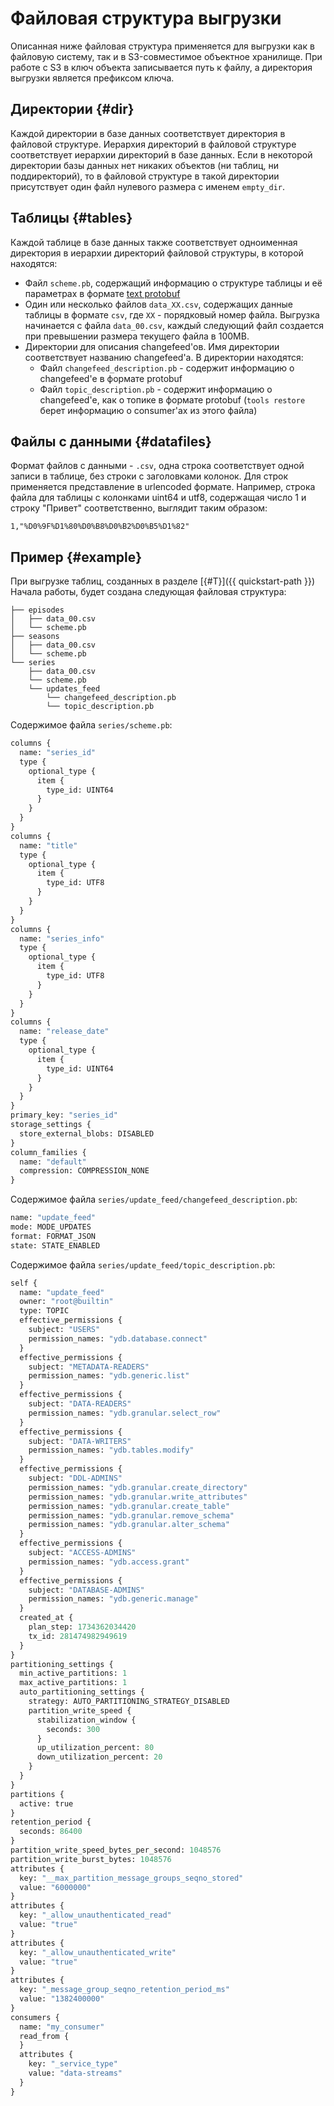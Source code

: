 # Файловая структура выгрузки

Описанная ниже файловая структура применяется для выгрузки как в файловую систему, так и в S3-совместимое объектное хранилище. При работе с S3 в ключ объекта записывается путь к файлу, а директория выгрузки является префиксом ключа.

## Директории {#dir}

Каждой директории в базе данных соответствует директория в файловой структуре. Иерархия директорий в файловой структуре соответствует иерархии директорий в базе данных. Если в некоторой директории базы данных нет никаких объектов (ни таблиц, ни поддиректорий), то в файловой структуре в такой директории присутствует один файл нулевого размера с именем `empty_dir`.

## Таблицы {#tables}

Каждой таблице в базе данных также соответствует одноименная директория в иерархии директорий файловой структуры, в которой находятся:

- Файл `scheme.pb`, содержащий информацию о структуре таблицы и её параметрах в формате [text protobuf](https://developers.google.com/protocol-buffers/docs/reference/cpp/google.protobuf.text_format)
- Один или несколько файлов `data_XX.csv`, содержащих данные таблицы в формате `csv`, где `XX` - порядковый номер файла. Выгрузка начинается с файла `data_00.csv`, каждый следующий файл создается при превышении размера текущего файла в 100MB.
- Директории для описания changefeed'ов. Имя директории соответствует названию changefeed'а. В директории находятся:
  - Файл `changefeed_description.pb` - содержит информацию о changefeed'е в формате protobuf
  - Файл `topic_description.pb` - содержит информацию о changefeed'е, как о топике в формате protobuf (`tools restore` берет информацию о consumer'ах из этого файла)

## Файлы с данными {#datafiles}

Формат файлов с данными - `.csv`, одна строка соответствует одной записи в таблице, без строки с заголовками колонок. Для строк применяется  представление в urlencoded формате. Например, строка файла для таблицы с колонками uint64 и utf8, содержащая число 1 и строку "Привет" соответственно, выглядит таким образом:

```text
1,"%D0%9F%D1%80%D0%B8%D0%B2%D0%B5%D1%82"
```

## Пример {#example}

При выгрузке таблиц, созданных в разделе [{#T}]({{ quickstart-path }}) Начала работы, будет создана следующая файловая структура:

```text
├── episodes
│   ├── data_00.csv
│   └── scheme.pb
├── seasons
│   ├── data_00.csv
│   └── scheme.pb
└── series
    ├── data_00.csv
    └── scheme.pb
    └── updates_feed
        └── changefeed_description.pb
        └── topic_description.pb
```

Содержимое файла `series/scheme.pb`:

```proto
columns {
  name: "series_id"
  type {
    optional_type {
      item {
        type_id: UINT64
      }
    }
  }
}
columns {
  name: "title"
  type {
    optional_type {
      item {
        type_id: UTF8
      }
    }
  }
}
columns {
  name: "series_info"
  type {
    optional_type {
      item {
        type_id: UTF8
      }
    }
  }
}
columns {
  name: "release_date"
  type {
    optional_type {
      item {
        type_id: UINT64
      }
    }
  }
}
primary_key: "series_id"
storage_settings {
  store_external_blobs: DISABLED
}
column_families {
  name: "default"
  compression: COMPRESSION_NONE
}
```

Содержимое файла `series/update_feed/changefeed_description.pb`:

```proto
name: "update_feed"
mode: MODE_UPDATES
format: FORMAT_JSON
state: STATE_ENABLED
```

Содержимое файла `series/update_feed/topic_description.pb`:

```proto
self {
  name: "update_feed"
  owner: "root@builtin"
  type: TOPIC
  effective_permissions {
    subject: "USERS"
    permission_names: "ydb.database.connect"
  }
  effective_permissions {
    subject: "METADATA-READERS"
    permission_names: "ydb.generic.list"
  }
  effective_permissions {
    subject: "DATA-READERS"
    permission_names: "ydb.granular.select_row"
  }
  effective_permissions {
    subject: "DATA-WRITERS"
    permission_names: "ydb.tables.modify"
  }
  effective_permissions {
    subject: "DDL-ADMINS"
    permission_names: "ydb.granular.create_directory"
    permission_names: "ydb.granular.write_attributes"
    permission_names: "ydb.granular.create_table"
    permission_names: "ydb.granular.remove_schema"
    permission_names: "ydb.granular.alter_schema"
  }
  effective_permissions {
    subject: "ACCESS-ADMINS"
    permission_names: "ydb.access.grant"
  }
  effective_permissions {
    subject: "DATABASE-ADMINS"
    permission_names: "ydb.generic.manage"
  }
  created_at {
    plan_step: 1734362034420
    tx_id: 281474982949619
  }
}
partitioning_settings {
  min_active_partitions: 1
  max_active_partitions: 1
  auto_partitioning_settings {
    strategy: AUTO_PARTITIONING_STRATEGY_DISABLED
    partition_write_speed {
      stabilization_window {
        seconds: 300
      }
      up_utilization_percent: 80
      down_utilization_percent: 20
    }
  }
}
partitions {
  active: true
}
retention_period {
  seconds: 86400
}
partition_write_speed_bytes_per_second: 1048576
partition_write_burst_bytes: 1048576
attributes {
  key: "__max_partition_message_groups_seqno_stored"
  value: "6000000"
}
attributes {
  key: "_allow_unauthenticated_read"
  value: "true"
}
attributes {
  key: "_allow_unauthenticated_write"
  value: "true"
}
attributes {
  key: "_message_group_seqno_retention_period_ms"
  value: "1382400000"
}
consumers {
  name: "my_consumer"
  read_from {
  }
  attributes {
    key: "_service_type"
    value: "data-streams"
  }
}
```
